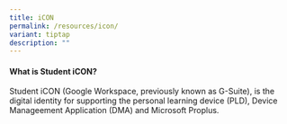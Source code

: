 ```yaml
---
title: iCON
permalink: /resources/icon/
variant: tiptap
description: ""
---
```

<h4><strong>What is Student iCON?</strong></h4>
<p>Student iCON (Google Workspace, previously known as G-Suite), is the digital
identity for supporting the personal learning device (PLD), Device Manageement
Application (DMA) and Microsoft Proplus.</p>